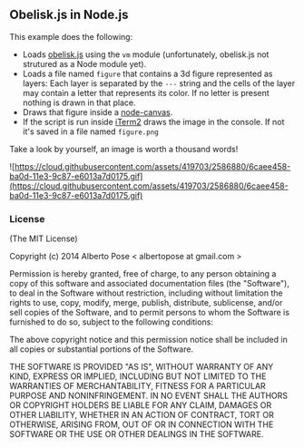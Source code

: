 ## Obelisk.js in Node.js

This example does the following:

  * Loads [obelisk.js](https://github.com/nosir/obelisk.js) using the `vm` module (unfortunately, obelisk.js not strutured as a Node module yet).
  * Loads a file named `figure` that contains a 3d figure represented as layers: Each layer is separated by the `---` string and the cells of the layer may contain a letter that represents its color. If no letter is present nothing is drawn in that place.
  * Draws that figure inside a [node-canvas](https://github.com/learnboost/node-canvas).
  * If the script is run inside [iTerm2](iterm2.com) draws the image in the console. If not it's saved in a file named `figure.png`

Take a look by yourself, an image is worth a thousand words!
 
![https://cloud.githubusercontent.com/assets/419703/2586880/6caee458-ba0d-11e3-9c87-e6013a7d0175.gif](https://cloud.githubusercontent.com/assets/419703/2586880/6caee458-ba0d-11e3-9c87-e6013a7d0175.gif)

### License
(The MIT License)

Copyright (c) 2014 Alberto Pose < albertopose at gmail.com >

Permission is hereby granted, free of charge, to any person obtaining a copy
of this software and associated documentation files (the "Software"), to deal
in the Software without restriction, including without limitation the rights
to use, copy, modify, merge, publish, distribute, sublicense, and/or sell
copies of the Software, and to permit persons to whom the Software is
furnished to do so, subject to the following conditions:

The above copyright notice and this permission notice shall be included in
all copies or substantial portions of the Software.

THE SOFTWARE IS PROVIDED "AS IS", WITHOUT WARRANTY OF ANY KIND, EXPRESS OR
IMPLIED, INCLUDING BUT NOT LIMITED TO THE WARRANTIES OF MERCHANTABILITY,
FITNESS FOR A PARTICULAR PURPOSE AND NONINFRINGEMENT. IN NO EVENT SHALL THE
AUTHORS OR COPYRIGHT HOLDERS BE LIABLE FOR ANY CLAIM, DAMAGES OR OTHER
LIABILITY, WHETHER IN AN ACTION OF CONTRACT, TORT OR OTHERWISE, ARISING FROM,
OUT OF OR IN CONNECTION WITH THE SOFTWARE OR THE USE OR OTHER DEALINGS IN
THE SOFTWARE.

